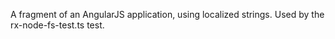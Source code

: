 A fragment of an AngularJS application, using localized strings.
Used by the rx-node-fs-test.ts test.
